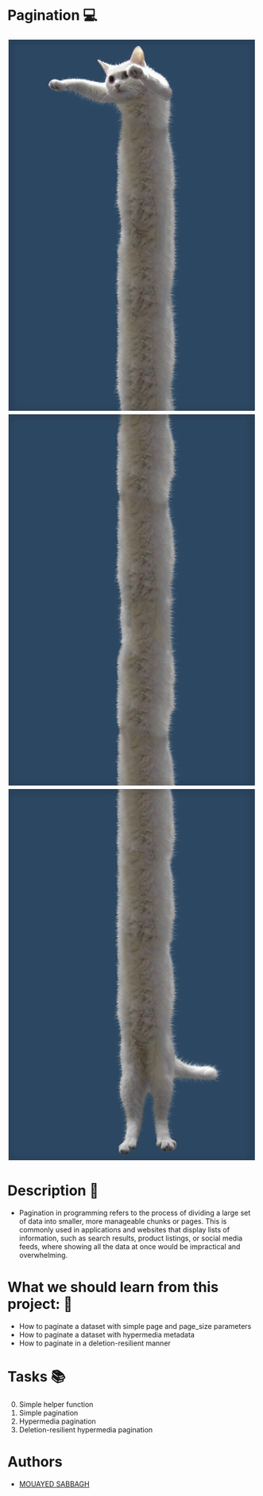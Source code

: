 # Pagination 💻

<img src="images/pic-cat1.png" alt="python-img-project ">
<img src="images/pic-cat2.png" alt="python-img-project ">
<img src="images/pic-cat3.png" alt="python-img-project ">

# Description 💬
- Pagination in programming refers to the process of dividing a large set of data into smaller, more manageable chunks or pages. This is commonly used in applications and websites that display lists of information, such as search results, product listings, or social media feeds, where showing all the data at once would be impractical and overwhelming.
# What we should learn from this project: 📑
- How to paginate a dataset with simple page and page_size parameters
- How to paginate a dataset with hypermedia metadata
- How to paginate in a deletion-resilient manner
# Tasks 📚
0. Simple helper function
1. Simple pagination
2. Hypermedia pagination
3. Deletion-resilient hypermedia pagination
# Authors

- [MOUAYED SABBAGH](https://github.com/MOUAYEDSB)
